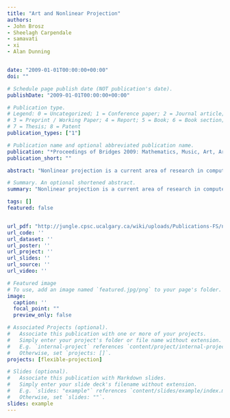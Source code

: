 ```yaml
---
title: "Art and Nonlinear Projection"
authors:
- John Brosz
- Sheelagh Carpendale
- samavati
- xi
- Alan Dunning


date: "2009-01-01T00:00:00+00:00"
doi: ""

# Schedule page publish date (NOT publication's date).
publishDate: "2009-01-01T00:00:00+00:00"

# Publication type.
# Legend: 0 = Uncategorized; 1 = Conference paper; 2 = Journal article;
# 3 = Preprint / Working Paper; 4 = Report; 5 = Book; 6 = Book section;
# 7 = Thesis; 8 = Patent
publication_types: ["1"]

# Publication name and optional abbreviated publication name.
publication: "*Proceedings of Bridges 2009: Mathematics, Music, Art, Architecture, Culture (Tarquin Publications)*"
publication_short: ""

abstract: "Nonlinear projection is a current area of research in computer graphics. It provides a meeting place between science and art. After describing motivations for use of nonlinear projection, we provide a brief survey of different techniques for nonlinear projection described in computer graphics literature. We then examine several cases of how and when artists choose to use nonlinear projection, as opposed to perspective projection, and how these might be achieved with current computer graphics techniques. Lastly, we provide a synopsis of the Flexible Projection Framework and then describe how it was used in a collaborative project between an artist and a computer scientist."

# Summary. An optional shortened abstract.
summary: "Nonlinear projection is a current area of research in computer graphics. It provides a meeting place between science and art. After describing motivations for use of nonlinear projection, we provide a brief survey of different techniques for nonlinear projection described in computer graphics literature. We then examine several cases of how and when artists choose to use nonlinear projection, as opposed to perspective projection, and how these might be achieved with current computer graphics tec..."

tags: []
featured: false


url_pdf: "http://jungle.cpsc.ucalgary.ca/wiki/uploads/Publications-FS/nonlinear-projection-bridges2009-brosz.pdf"
url_code: ''
url_dataset: ''
url_poster: ''
url_project: ''
url_slides: ''
url_source: ''
url_video: ''

# Featured image
# To use, add an image named `featured.jpg/png` to your page's folder. 
image:
  caption: ''
  focal_point: ""
  preview_only: false

# Associated Projects (optional).
#   Associate this publication with one or more of your projects.
#   Simply enter your project's folder or file name without extension.
#   E.g. `internal-project` references `content/project/internal-project/index.md`.
#   Otherwise, set `projects: []`.
projects: [flexible-projection]

# Slides (optional).
#   Associate this publication with Markdown slides.
#   Simply enter your slide deck's filename without extension.
#   E.g. `slides: "example"` references `content/slides/example/index.md`.
#   Otherwise, set `slides: ""`.
slides: example
---
```

